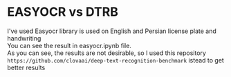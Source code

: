 # EASYOCR vs DTRB  
 I've used Easyocr library is used on English and Persian license plate and handwriting  
You can see the result in easyocr.ipynb file.  
As you can see, the results are not desirable, so I used this repository  
 ``` https://github.com/clovaai/deep-text-recognition-benchmark ``` istead to get better results  



